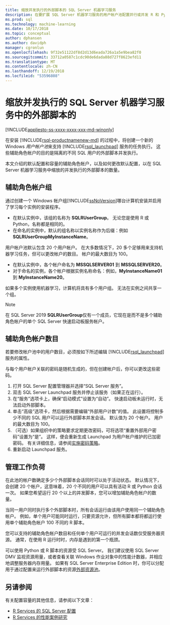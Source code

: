 ```yaml
---
title: 缩放并发执行的外部脚本的 SQL Server 机器学习服务
description: 在要扩展 SQL Server 机器学习服务的用户帐户池配置并行或并发 R 和 Python 脚本执行。
ms.prod: sql
ms.technology: machine-learning
ms.date: 10/17/2018
ms.topic: conceptual
author: dphansen
ms.author: davidph
manager: cgronlun
ms.openlocfilehash: 9f32e51122df8d2d13d6eada726a1a5e9bea82f0
ms.sourcegitcommit: 33712a0587c1cdc90de6dada88d727f8623efd11
ms.translationtype: MT
ms.contentlocale: zh-CN
ms.lasthandoff: 12/19/2018
ms.locfileid: "53596808"
---
```

# <a name="scale-concurrent-execution-of-external-scripts-in-sql-server-machine-learning-services"></a>缩放并发执行的 SQL Server 机器学习服务中的外部脚本的
[!INCLUDE[appliesto-ss-xxxx-xxxx-xxx-md-winonly](../../includes/appliesto-ss-xxxx-xxxx-xxx-md-winonly.md)]

在安装 [!INCLUDE[rsql-productnamenew-md](../../includes/rsql-productnamenew-md.md)] 的过程中，将创建一个新的 Windows *用户帐户池*来支持 [!INCLUDE[rsql_launchpad](../../includes/rsql-launchpad-md.md)] 服务的任务执行。 这些辅助角色帐户的目的是隔离的不同 SQL 用户的外部脚本并发执行。

本文介绍的默认配置和容量的辅助角色帐户，以及如何更改默认配置，以在 SQL Server 机器学习服务中缩放的并发执行的外部脚本的数量。

## <a name="worker-account-group"></a>辅助角色帐户组

通过创建一个 Windows 帐户组[!INCLUDE[ssNoVersion](../../includes/ssnoversion-md.md)]哪台计算机安装并启用了学习每个实例的安装程序。

- 在默认实例中，该组的名称为 **SQLRUserGroup**。 无论您是使用 R 或 Python，名称都是相同的。
- 在命名的实例中，默认的组名称以实例名称作为后缀：例如 **SQLRUserGroupMyInstanceName**。

用户帐户池默认包含 20 个用户帐户。 在大多数情况下，20 多个足够用来支持机器学习任务，但可以更改帐户的数目。 帐户的最大数目为 100。

- 在默认实例中，各个帐户命名为 **MSSQLSERVER01** 到 **MSSQLSERVER20**。
- 对于命名的实例，各个帐户根据实例名称命名：例如，**MyInstanceName01** 到 **MyInstanceName20**。

如果多个实例使用机器学习，计算机将具有多个用户组。 无法在实例之间共享一个组。

> [!Note]
> 在 SQL Server 2019 **SQLRUserGroup**仅有一个成员，它现在是而不是多个辅助角色帐户的单个 SQL Server 快速启动板服务帐户。

<a name = "HowToChangeGroup"> </a>

## <a name="number-of-worker-accounts"></a>辅助角色帐户数目

若要修改帐户池中的用户数目，必须按如下所述编辑 [!INCLUDE[rsql_launchpad](../../includes/rsql-launchpad-md.md)] 服务的属性。

与每个用户帐户关联的密码是随机生成的，但在创建帐户后，你可以更改这些密码。

1. 打开 SQL Server 配置管理器并选择“SQL Server 服务”。
2. 双击 SQL Server Launchpad 服务并停止该服务（如果正在运行）。
3.  在“服务”选项卡上，确保“启动模式”设置为“自动”。 快速启动板未运行时，无法启动外部脚本。
4.  单击“高级”选项卡，然后根据需要编辑“外部用户计数”的值。 此设置将控制多少不同的 SQL 用户可以运行外部脚本并发会话。 默认值为 20 个帐户。 用户的最大数目为 100。
5. （可选）如果组织中的策略要求定期更改密码，可将选项“重置外部用户密码”设置为“是”。 这样，便会重新生成 Launchpad 为用户帐户维护的已加密密码。 有关详细信息，请参阅[实施密码策略](../security/sql-server-launchpad-service-account.md#bkmk_EnforcePolicy)。
6.  重新启动 Launchpad 服务。

## <a name="managing-workloads"></a>管理工作负荷

在此池的帐户数确定多少个外部脚本会话同时可以处于活动状态。  默认情况下，会创建 20 个帐户，这意味着，20 个不同的用户可以具有活动 R 或 Python 会话一次。 如果您希望运行 20 个以上的并发脚本，您可以增加辅助角色帐户的数量。

当同一用户同时执行多个外部脚本时，所有会话运行由该用户使用同一个辅助角色帐户。 例如，单个用户可能同时运行，只要资源允许，但所有脚本都将都运行使用单个辅助角色帐户 100 不同的 R 脚本。

您可以支持的辅助角色帐户数目和任何单个用户可运行的并发会话数仅受服务器资源。 通常，在使用 R 运行时时，内存是遇到的第一个瓶颈。

可以使用 Python 或 R 脚本的资源受 SQL Server。 我们建议使用 SQL Server DMV 监视资源用量，或者查看关联 Windows 作业对象中的性能计数器，并相应地调整服务器内存用量。 如果有 SQL Server Enterprise Edition 时，你可以分配用于通过配置来运行外部脚本的资源[外部资源池](how-to-create-a-resource-pool.md)。

## <a name="see-also"></a>另请参阅

有关配置容量的其他信息，请参阅以下文章：

- [R Services 的 SQL Server 配置](../../advanced-analytics/r/sql-server-configuration-r-services.md)
- [R Services 的性能案例研究](../../advanced-analytics/r/performance-case-study-r-services.md)